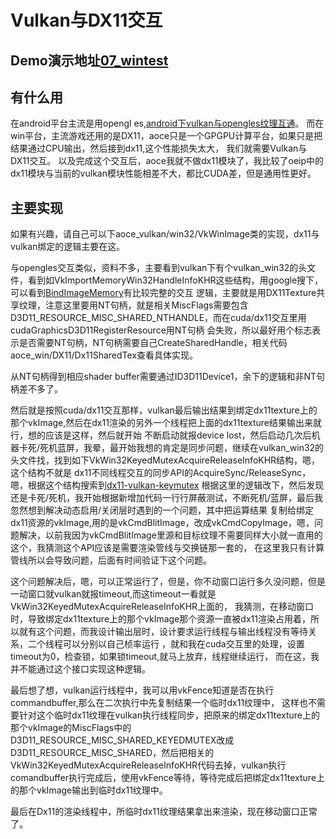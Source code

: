 # Vulkan与DX11交互

## Demo演示地址[07_wintest](https://github.com/xxxzhou/aoce/blob/master/samples/07_wintest)

## 有什么用

在android平台主流是用opengl es,[android下vulkan与opengles纹理互通](https://zhuanlan.zhihu.com/p/302285687)。
而在win平台，主流游戏还用的是DX11，aoce只是一个GPGPU计算平台，如果只是把结果通过CPU输出，然后接到dx11,这个性能损失太大，
我们就需要Vulkan与DX11交互。
以及完成这个交互后，aoce我就不做dx11模块了，我比较了oeip中的dx11模块与当前的vulkan模块性能相差不大，都比CUDA差，但是通用性更好。

## 主要实现

如果有兴趣，请自己可以下aoce_vulkan/win32/VkWinImage类的实现，dx11与vulkan绑定的逻辑主要在这。

与opengles交互类似，资料不多，主要看到vulkan下有个vulkan_win32的头文件，看到如VkImportMemoryWin32HandleInfoKHR这些结构，用google搜下，
可以看到[BindImageMemory](https://github.com/roman380/VulkanSdkDemos/blob/d3d11-image-interop/BindImageMemory2/BindImageMemory2.cpp#L154)有比较完整的交互
逻辑，主要就是用DX11Texture共享纹理，注意这里要用NT句柄，就是相关MiscFlags需要包含D3D11_RESOURCE_MISC_SHARED_NTHANDLE，而在cuda/dx11交互里用cudaGraphicsD3D11RegisterResource用NT句柄
会失败，所以最好用个标志表示是否需要NT句柄，NT句柄需要自己CreateSharedHandle，相关代码aoce_win/DX11/Dx11SharedTex查看具体实现。

从NT句柄得到相应shader buffer需要通过ID3D11Device1，余下的逻辑和非NT句柄差不多了。

然后就是按照cuda/dx11交互那样，vulkan最后输出结果到绑定dx11texture上的那个vkImage,然后在dx11渲染的另外一个线程把上面的dx11texture结果输出来就行，想的应该是这样，然后就开始
不断启动就报device lost，然后启动几次后机器卡死/死机蓝屏，我晕，最开始我想的肯定是同步问题，继续在vulkan_win32的头文件找，找到如下VkWin32KeyedMutexAcquireReleaseInfoKHR结构，嗯，这个结构不就是
dx11不同线程交互的同步API的AcquireSync/ReleaseSync，嗯，根据这个结构搜索到[dx11-vulkan-keymutex](https://github.com/KhronosGroup/VK-GL-CTS/blob/master/external/vulkancts/modules/vulkan/synchronization/vktSynchronizationWin32KeyedMutexTests.cpp)
根据这里的逻辑改下，然后发现还是卡死/死机，我开始根据新增加代码一行行屏蔽测试，不断死机/蓝屏，最后我忽然想到解决动态启用/关闭层时遇到的一个问题，其中把运算结果
复制给绑定dx11资源的vkImage,用的是vkCmdBlitImage，改成vkCmdCopyImage，嗯，问题解决，以前我因为vkCmdBlitImage里源和目标纹理不需要同样大小就一直用的这个，我猜测这个API应该是需要渲染管线与交换链那一套的，
在这里我只有计算管线所以会导致问题，后面有时间验证下这个问题。

这个问题解决后，嗯，可以正常运行了，但是，你不动窗口运行多久没问题，但是一动窗口就vulkan就报timeout,而这timeout一看就是VkWin32KeyedMutexAcquireReleaseInfoKHR上面的，
我猜测，在移动窗口时，导致绑定dx11texture上的那个vkImage那个资源一直被dx11渲染占用着，所以就有这个问题，而我设计输出层时，设计要求运行线程与输出线程没有等待关系，二个线程可以分别以自己桢率运行
，就和我在cuda交互里的处理，设置timeout为0，检查锁，如果锁timeout,就马上放弃，线程继续运行，
而在这，我并不能通过这个接口实现这种逻辑。

最后想了想，vulkan运行线程中，我可以用vkFence知道是否在执行commandbuffer,那么在二次执行中先复制结果一个临时dx11纹理中，
这样也不需要针对这个临时dx11纹理在vulkan执行线程同步，把原来的绑定dx11texture上的那个vkImage的MiscFlags中的D3D11_RESOURCE_MISC_SHARED_KEYEDMUTEX改成D3D11_RESOURCE_MISC_SHARED，然后把相关的
VkWin32KeyedMutexAcquireReleaseInfoKHR代码去掉，vulkan执行comandbuffer执行完成后，使用vkFence等待，等待完成后把绑定dx11texture上的那个vkImage输出到临时dx11纹理中。

最后在Dx11的渲染线程中，所临时dx11纹理结果拿出来渲染，现在移动窗口正常了。



